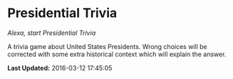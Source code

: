 # Presidential Trivia
*Alexa, start Presidential Trivia*

A trivia game about United States Presidents.  Wrong choices will be corrected with some extra historical context which will explain the answer.

**Last Updated:** 2016-03-12 17:45:05